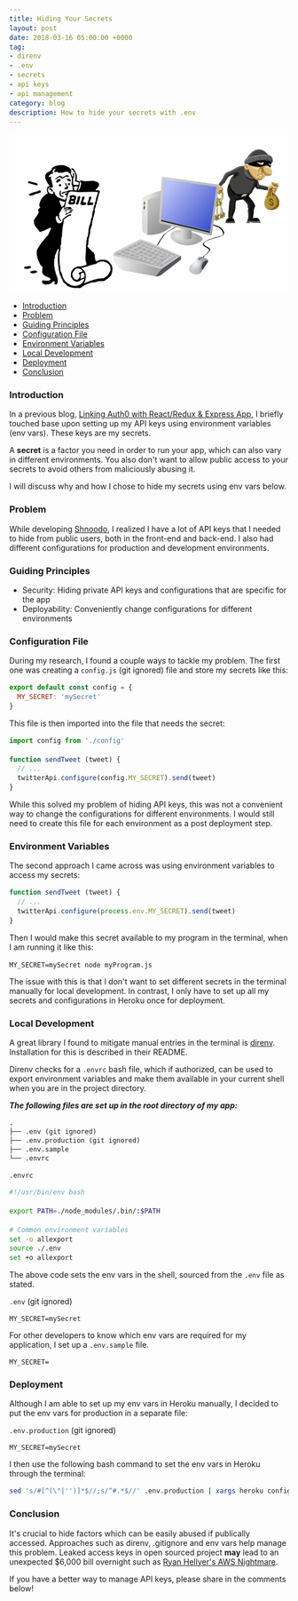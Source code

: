 ```yaml
---
title: Hiding Your Secrets
layout: post
date: 2018-03-16 05:00:00 +0000
tag:
- direnv
- .env
- secrets
- api keys
- api management
category: blog
description: How to hide your secrets with .env
---
```

![getting-screwed](/assets/images/posts/secrets/secrets.png)

* [Introduction](#introduction)
* [Problem](#problem)
* [Guiding Principles](#guiding-principles)
* [Configuration File](#configuration-file)
* [Environment Variables](#environment-variables)
* [Local Development](#local-development)
* [Deployment](#deployment)
* [Conclusion](#conclusion)

### Introduction

In a previous blog, [Linking Auth0 with React/Redux & Express App](https://nayema.ca/auth0/), I briefly touched 
base upon setting up my API keys using environment variables (env vars). These keys are my secrets.

A **secret** is a factor you need in order to run your app, which can also vary in different environments. You also 
don't want to allow public access to your secrets to avoid others from maliciously abusing it.

I will discuss why and how I chose to hide my secrets using env vars below.

### Problem

While developing [Shnoodo](https://shnoodo.herokuapp.com/), I realized I have a lot of API keys that I needed to hide 
from public users, both in the front-end and back-end. I also had different configurations for production and 
development environments.

### Guiding Principles

* Security: Hiding private API keys and configurations that are specific for the app
* Deployability: Conveniently change configurations for different environments

### Configuration File

During my research, I found a couple ways to tackle my problem. The first one was creating a `config.js` (git ignored)
file and store my secrets like this:

```javascript
export default const config = {
  MY_SECRET: 'mySecret'
}
```

This file is then imported into the file that needs the secret:

```javascript
import config from './config'

function sendTweet (tweet) {
  // ...
  twitterApi.configure(config.MY_SECRET).send(tweet)
}
```

While this solved my problem of hiding API keys, this was not a convenient way to change the configurations for 
different environments. I would still need to create this file for each environment as a post deployment step.

### Environment Variables

The second approach I came across was using environment variables to access my secrets:

```javascript
function sendTweet (tweet) {
  // ...
  twitterApi.configure(process.env.MY_SECRET).send(tweet)
}
```

Then I would make this secret available to my program in the terminal, when I am running it like this:

`MY_SECRET=mySecret node myProgram.js`

The issue with this is that I don't want to set different secrets in the terminal manually for local development. In 
contrast, I only have to set up all my secrets and configurations in Heroku once for deployment.

### Local Development

A great library I found to mitigate manual entries in the terminal is [direnv](https://github.com/direnv/direnv). 
Installation for this is described in their README. 

Direnv checks for a `.envrc` bash file, which if authorized, can be used to export environment variables and make
 them available in your current shell when you are in the project directory.

_**The following files are set up in the root directory of my app:**_

```
.
├── .env (git ignored)
├── .env.production (git ignored)
├── .env.sample
└── .envrc
```

`.envrc`

```bash
#!/usr/bin/env bash

export PATH=./node_modules/.bin/:$PATH

# Common environment variables
set -o allexport
source ./.env
set +o allexport
```

The above code sets the env vars in the shell, sourced from the `.env` file as stated.

`.env` (git ignored)

```
MY_SECRET=mySecret
```

For other developers to know which env vars are required for my application, I set up a `.env.sample` file.

```
MY_SECRET=
```

### Deployment

Although I am able to set up my env vars in Heroku manually, I decided to put the env vars for production in a 
separate file:
 
`.env.production` (git ignored)

```
MY_SECRET=mySecret
```

I then use the following bash command to set the env vars in Heroku through the terminal:

```bash
sed 's/#[^(\"|'')]*$//;s/^#.*$//' .env.production | xargs heroku config:set --app=myapp
```

### Conclusion

It's crucial to hide factors which can be easily abused if publically accessed. Approaches such as direnv, 
.gitignore and env vars help manage this problem. Leaked access keys in open sourced project **may** lead to an 
unexpected $6,000 bill overnight such as [Ryan Hellyer's AWS Nightmare](https://wptavern.com/ryan-hellyers-aws-nightmare-leaked-access-keys-result-in-a-6000-bill-overnight).

If you have a better way to manage API keys, please share in the comments below!
